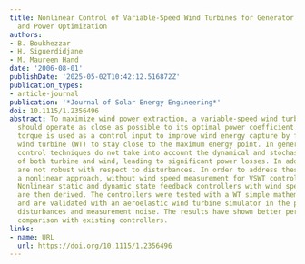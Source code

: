 ```yaml
---
title: Nonlinear Control of Variable-Speed Wind Turbines for Generator Torque Limiting
  and Power Optimization
authors:
- B. Boukhezzar
- H. Siguerdidjane
- M. Maureen Hand
date: '2006-08-01'
publishDate: '2025-05-02T10:42:12.516872Z'
publication_types:
- article-journal
publication: '*Journal of Solar Energy Engineering*'
doi: 10.1115/1.2356496
abstract: To maximize wind power extraction, a variable-speed wind turbine (VSWT)
  should operate as close as possible to its optimal power coefficient. The generator
  torque is used as a control input to improve wind energy capture by forcing the
  wind turbine (WT) to stay close to the maximum energy point. In general, current
  control techniques do not take into account the dynamical and stochastic aspect
  of both turbine and wind, leading to significant power losses. In addition, they
  are not robust with respect to disturbances. In order to address these weaknesses,
  a nonlinear approach, without wind speed measurement for VSWT control, is proposed.
  Nonlinear static and dynamic state feedback controllers with wind speed estimator
  are then derived. The controllers were tested with a WT simple mathematical model
  and are validated with an aeroelastic wind turbine simulator in the presence of
  disturbances and measurement noise. The results have shown better performance in
  comparison with existing controllers.
links:
- name: URL
  url: https://doi.org/10.1115/1.2356496
---
```

